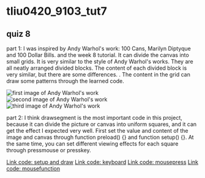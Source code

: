 # tliu0420_9103_tut7
## quiz 8

part 1: 
I was inspired by Andy Warhol's work: 100 Cans, Marilyn Diptyque and 100 Dollar Bills. and the week 8 tutorial. It can divide the canvas into small grids. It is very similar to the style of Andy Warhol's works. They are all neatly arranged divided blocks. The content of each divided block is very similar, but there are some differences. . The content in the grid can draw some patterns through the learned code.

![first image of Andy Warhol's work](https://blog.artsper.com/wp-content/uploads/2017/11/7fd40f2671a344292451f5cb27488a42.jpg)
![second image of Andy Warhol's work](https://blog.artsper.com/wp-content/uploads/2017/11/8778317bbc33e1cd7ffbff12f4d4ee33.jpg)
![third image of Andy Warhol's work](https://blog.artsper.com/wp-content/uploads/2017/11/5b2da2b87b400fcf4a96a742da975a68.jpg)

part 2: 
I think drawsegment is the most important code in this project, because it can divide the picture or canvas into uniform squares, and it can get the effect I expected very well. First set the value and content of the image and canvas through function preload() {} and function setup() {}. At the same time, you can set different viewing effects for each square through pressmouse or presskey.

[Link code: setup and draw](https://p5js.org/examples/structure-setup-and-draw.html)
[Link code: keyboard](https://p5js.org/examples/input-keyboard.html)
[Link code: mousepress](https://p5js.org/examples/input-mouse-press.html)
[Link code: mousefunction](https://p5js.org/examples/input-mouse-functions.html)